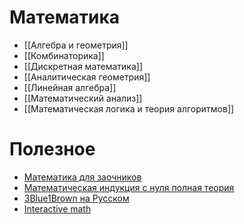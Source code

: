 # Математика
* [[Алгебра и геометрия]]
* [[Комбинаторика]]
* [[Дискретная математика]]
* [[Аналитическая геометрия]]
* [[Линейная алгебра]]
* [[Математический анализ]]
* [[Математическая логика и теория алгоритмов]]

# Полезное
* [Математика для заочников](http://www.mathprofi.ru)
* [Математическая индукция с нуля полная теория](https://www.youtube.com/watch?v=zburITFZGUM)
* [3Blue1Brown на Русском](https://www.youtube.com/channel/UC6hAYNOWMmuqOBvFOuAFKwA/videos)
* [Interactive math](https://brilliant.org/)